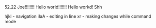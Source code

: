






52.22
Joe!!!!!!!! Hello world!!!!!!!
Hello workd! Shh



hjkl - navigation
iIaA - editing in line
xr - making changes while command mode